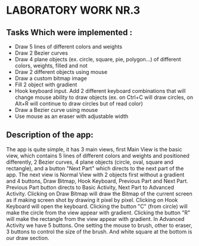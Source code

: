 # LABORATORY WORK NR.3
## Tasks Which were implemented : 
* Draw 5 lines of different colors and weights
* Draw 2 Bezier curves
* Draw 4 plane objects (ex. circle, square, pie, polygon...) of different colors, weights, filled and not
* Draw 2 different objects using mouse
* Draw a custom bitmap image
* Fill 2 object with gradient
* Hook keyboard input. Add 2 different keyboard combinations that will change mouse ability to draw objects (ex. on Ctrl+C will draw circles, on Alt+R will continue to draw circles but of read color)
* Draw a Bezier curve using mouse
* Use mouse as an eraser with adjustable width

## Description of the app:

The app is quite simple, it has 3 main views, first Main View is the basic view, which contains 5 lines of different colors and weights and positioned differently, 2 Bezier curves, 4 plane objects (circle, oval, square and rectangle), and a button "Next Part" which directs to the next part of the app. The next view is Normal View with 2 objects first without a gradient and 4 buttons, Draw Bitmap, Hook Keyboard, Previous Part and Next Part. Previous Part button directs to Basic Activity, Next Part to Advanced Activity. Clicking on Draw Bitmap will draw the Bitmap of the current screen as if making screen shot by drawing it pixel by pixel. Clicking on Hook Keyboard will open the keyboard. Clicking the button "C" (from circle) will make the circle from the view appear with gradient. Clicking the button "R" will make the rectangle from the view appear with gradient. In Advanced Activity we have 5 buttons. One setting the mouse to brush, other to eraser, 3 buttons to control the size of the brush. And white square at the bottom is our draw section.

